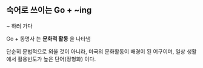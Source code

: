 ## 숙어로 쓰이는 Go + ~ing

~ 하러 가다

Go + 동명사 는 **문화적 활동** 을 나타냄


단순히 문법적으로 외울 것이 아니라, 미국의 문화활동이 배경이 된 어구이며, 일상 생활에서 활용빈도가 높은 단어(정형화) 이다.
